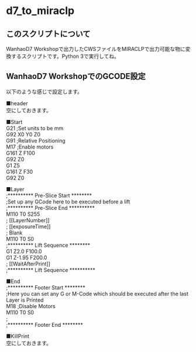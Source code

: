 # d7_to_miraclp

## このスクリプトについて
WanhaoD7 Workshopで出力したCWSファイルをMIRACLPで出力可能な物に変換するスクリプトです。Python 3で実行してね。

##  WanhaoD7 WorkshopでのGCODE設定
以下のような感じで設定します。  

■header  
空にしておきます。  

■Start  
G21 ;Set units to be mm  
G92 X0 Y0 Z0  
G91 ;Relative Positioning  
M17 ;Enable motors  
G161 Z F100  
G92 Z0  
G1 Z5  
G161 Z F30  
G92 Z0  

■Layer  
;********** Pre-Slice Start ********  
;Set up any GCode here to be executed before a lift  
;********** Pre-Slice End **********  
M110 T0 S255  
;<Slice> [[LayerNumber]]  
;<Delay> [[exposureTime]]  
;<Slice> Blank  
M110 T0 S0  
;********** Lift Sequence ********  
G1 Z2.0 F100.0  
G1 Z-1.95 F200.0  
;<Delay> [[WaitAfterPrint]]  
;********** Lift Sequence **********  
  
■End  
;********** Footer Start ********  
;Here you can set any G or M-Code which should be executed after the last Layer is Printed  
M18 ;Disable Motors  
M110 T0 S0  
;<Completed>  
;********** Footer End ********  
  
■KillPrint  
空にしておきます。  
